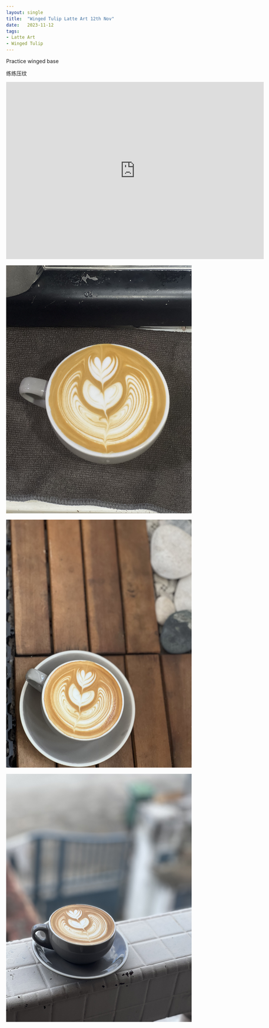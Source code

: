 ```yaml
---
layout: single
title:  "Winged Tulip Latte Art 12th Nov"
date:   2023-11-12
tags:
- Latte Art
- Winged Tulip
---
```



Practice winged base

练练压纹



<div class="embed-container">
  <iframe
      src="https://www.youtube.com/embed/9v-9VGYZpos"
      width="700"
      height="480"
      frameborder="0"
      allowfullscreen="true">
  </iframe>
</div>



![](/assets/img/2023/11/12/IMG_9863.jpg)

![](/assets/img/2023/11/12/IMG_9865.jpg)

![](/assets/img/2023/11/12/IMG_9866.jpg)
